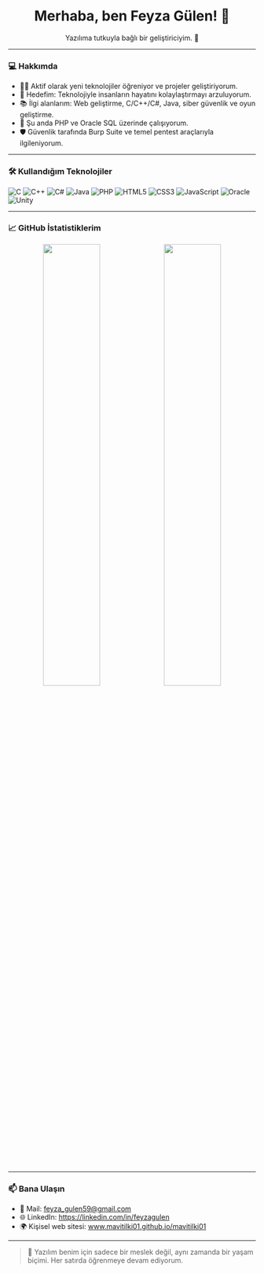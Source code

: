 
<h1 align="center">Merhaba, ben Feyza Gülen! 🦊</h1>
<p align="center">Yazılıma tutkuyla bağlı bir geliştiriciyim. 🚀</p>

---

### 💻 Hakkımda

- 👨‍💻 Aktif olarak yeni teknolojiler öğreniyor ve projeler geliştiriyorum.  
- 🎯 Hedefim: Teknolojiyle insanların hayatını kolaylaştırmayı arzuluyorum.  
- 📚 İlgi alanlarım: Web geliştirme, C/C++/C#, Java, siber güvenlik ve oyun geliştirme.  
- 🌱 Şu anda PHP ve Oracle SQL üzerinde çalışıyorum.
- 🛡️ Güvenlik tarafında Burp Suite ve temel pentest araçlarıyla ilgileniyorum.

---

### 🛠️ Kullandığım Teknolojiler

![C](https://img.shields.io/badge/-C-00599C?style=flat-square&logo=c)
![C++](https://img.shields.io/badge/-C++-00599C?style=flat-square&logo=c%2B%2B)
![C#](https://img.shields.io/badge/C%23-239120?style=for-the-badge&logo=dotnet&logoColor=white)
![Java](https://img.shields.io/badge/Java-ED8B00?style=for-the-badge&logo=openjdk&logoColor=white)
![PHP](https://img.shields.io/badge/PHP-777BB4?style=for-the-badge&logo=php&logoColor=white)
![HTML5](https://img.shields.io/badge/HTML5-E34F26?style=for-the-badge&logo=html5&logoColor=white)
![CSS3](https://img.shields.io/badge/-CSS3-1572B6?style=flat-square&logo=css3)
![JavaScript](https://img.shields.io/badge/JavaScript-F7DF1E?style=for-the-badge&logo=javascript&logoColor=black)
![Oracle](https://img.shields.io/badge/Oracle_SQL-F80000?style=for-the-badge&logo=oracle&logoColor=white)
![Unity](https://img.shields.io/badge/-Unity-000000?style=flat-square&logo=unity)

---

### 📈 GitHub İstatistiklerim

<p align="center">
  <img src="https://github-readme-stats.vercel.app/api?username=mavitilki01&show_icons=true&theme=radical" width="48%"/>
  <img src="https://github-readme-stats.vercel.app/api/top-langs/?username=mavitilki01&layout=compact&theme=radical" width="48%"/>
</p>

---

### 📫 Bana Ulaşın

- 💌 Mail: feyza_gulen59@gmail.com 
- 🌐 LinkedIn: https://linkedin.com/in/feyzagulen
- 🌍 Kişisel web sitesi: www.mavitilki01.github.io/mavitilki01

---

> 💙 Yazılım benim için sadece bir meslek değil, aynı zamanda bir yaşam biçimi. Her satırda öğrenmeye devam ediyorum.


<!--
**mavitilki01/mavitilki01** is a ✨ _special_ ✨ repository because its `README.md` (this file) appears on your GitHub profile.

Here are some ideas to get you started:

- 🔭 I’m currently working on ...
- 🌱 I’m currently learning ...
- 👯 I’m looking to collaborate on ...
- 🤔 I’m looking for help with ...
- 💬 Ask me about ...
- 📫 How to reach me: ...
- 😄 Pronouns: ...
- ⚡ Fun fact: ...
-->
